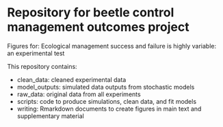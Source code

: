 # Repository for beetle control management outcomes project

Figures for: Ecological management success and failure is highly variable: an experimental test


This repository contains:
- clean_data: cleaned experimental data
- model_outputs: simulated data outputs from stochastic models
- raw_data: original data from all experiments
- scripts: code to produce simulations, clean data, and fit models
- writing: Rmarkdown documents to create figures in main text and supplementary material
